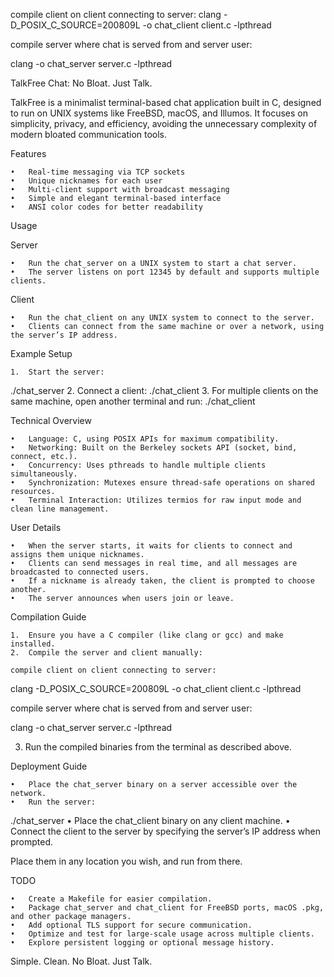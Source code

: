 compile client on client connecting to server:
clang -D_POSIX_C_SOURCE=200809L -o chat_client client.c -lpthread


compile server where chat is served from and server user:

clang -o chat_server server.c -lpthread


TalkFree Chat: No Bloat. Just Talk.

TalkFree is a minimalist terminal-based chat application built in C, designed to run on UNIX systems like FreeBSD, macOS, and Illumos. It focuses on simplicity, privacy, and efficiency, avoiding the unnecessary complexity of modern bloated communication tools.

Features

	•	Real-time messaging via TCP sockets
	•	Unique nicknames for each user
	•	Multi-client support with broadcast messaging
	•	Simple and elegant terminal-based interface
	•	ANSI color codes for better readability

Usage

Server

	•	Run the chat_server on a UNIX system to start a chat server.
	•	The server listens on port 12345 by default and supports multiple clients.

Client

	•	Run the chat_client on any UNIX system to connect to the server.
	•	Clients can connect from the same machine or over a network, using the server’s IP address.

Example Setup

	1.	Start the server:
./chat_server
	2.	Connect a client:
./chat_client
	3.	For multiple clients on the same machine, open another terminal and run:
./chat_client

Technical Overview

	•	Language: C, using POSIX APIs for maximum compatibility.
	•	Networking: Built on the Berkeley sockets API (socket, bind, connect, etc.).
	•	Concurrency: Uses pthreads to handle multiple clients simultaneously.
	•	Synchronization: Mutexes ensure thread-safe operations on shared resources.
	•	Terminal Interaction: Utilizes termios for raw input mode and clean line management.

User Details

	•	When the server starts, it waits for clients to connect and assigns them unique nicknames.
	•	Clients can send messages in real time, and all messages are broadcasted to connected users.
	•	If a nickname is already taken, the client is prompted to choose another.
	•	The server announces when users join or leave.

Compilation Guide

	1.	Ensure you have a C compiler (like clang or gcc) and make installed.
	2.	Compile the server and client manually:

	compile client on client connecting to server:
clang -D_POSIX_C_SOURCE=200809L -o chat_client client.c -lpthread


compile server where chat is served from and server user:

clang -o chat_server server.c -lpthread


3.	Run the compiled binaries from the terminal as described above.

Deployment Guide

	•	Place the chat_server binary on a server accessible over the network.
	•	Run the server:
./chat_server
	•	Place the chat_client binary on any client machine.
	•	Connect the client to the server by specifying the server’s IP address when prompted.

Place them in any location you wish, and run from there.

TODO

	•	Create a Makefile for easier compilation.
	•	Package chat_server and chat_client for FreeBSD ports, macOS .pkg, and other package managers.
	•	Add optional TLS support for secure communication.
	•	Optimize and test for large-scale usage across multiple clients.
	•	Explore persistent logging or optional message history.

Simple. Clean. No Bloat. Just Talk.
